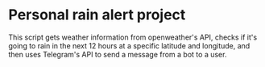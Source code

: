 # Personal rain alert project
This script gets weather information from openweather's API, checks if it's going
to rain in the next 12 hours at a specific latitude and longitude, 
and then uses Telegram's API to send a message from a bot to a user.